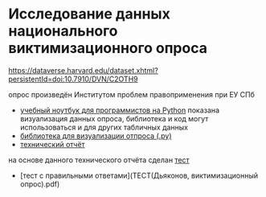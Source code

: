 # Исследование данных национального виктимизационного опроса

https://dataverse.harvard.edu/dataset.xhtml?persistentId=doi:10.7910/DVN/C2OTH9

опрос произведён Институтом проблем правоприменения при ЕУ СПб

* [учебный ноутбук для программистов на Python](code_victim_visualization.ipynb)
    показана визуализация данных опроса, библиотека и код могут использоваться и для других табличных данных
* [библиотека для визуализации отпроса (.py)](dj_poollib.py)
* [технический отчёт](victimTO__byDyakonov.pdf)

на основе данного технического отчёта сделан [тест](https://forms.gle/QRcF2nt3D25iMmez7)
* [тест с правильными ответами](ТЕСТ(Дьяконов, виктимизационный опрос).pdf)
